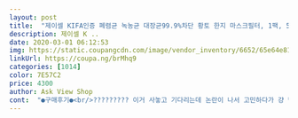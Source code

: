 ```yaml
---
layout: post 
title:  "제이셀 KIFA인증 폐렴균 녹농균 대장균99.9%차단 황토 한지 마스크필터, 1팩, 5매입" 
description: 제이셀 K ..
date: 2020-03-01 06:12:53 
img: https://static.coupangcdn.com/image/vendor_inventory/6652/65e64e81d11e2cf989a3b2febbf0c0118bbe88a22e3f1e382b50a47f84ca.png 
linkUrl: https://coupa.ng/brMhq9 
categories: [1014] 
color: 7E57C2 
price: 4300 
author: Ask View Shop 
cont:  "●구매후기●<br/>????????? 이거 사놓고 기다리는데 논란이 나서 고민하다가 걍 받음.<br/> 5장씩 들어있는거 두 팩 샀는데 음... <br/>.<br/>.<br/>? 이게 무슨 필터역할을 하는거지?<br/>별하나도 주기 싫어요.<br/> 그냥 한지 잘라서 보내준거 같아 구입한 내가 바보같음.<br/> 접착스티커도 직접붙여 사용해야함.<br/><br/>사지 마세요.<br/><br/>사지 마세요.<br/> 팔자 주름 생겨요.<br/> ㅠ 한장 써보고 안쓰고 있네요.<br/><br/>????????? 이거 사놓고 기다리는데 논란이 나서 고민하다가 걍 받음.<br/> 5장씩 들어있는거 두 팩 샀는데 음... <br/>.<br/>.<br/>? 이게 무슨 필터역할을 하는거지?<br/>별하나도 주기 싫어요.<br/> 그냥 한지 잘라서 보내준거 같아 구입한 내가 바보같음.<br/> 접착스티커도 직접붙여 사용해야함.<br/><br/>사지 마세요.<br/><br/>사지 마세요.<br/> 팔자 주름 생겨요.<br/> ㅠ 한장 써보고 안쓰고 있네요.<br/><br/>" 
---
```

